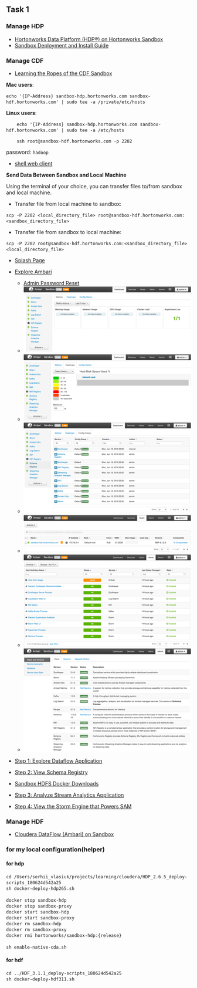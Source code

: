 ## Task 1

### Manage HDP
- [Hortonworks Data Platform (HDP®) on Hortonworks Sandbox](https://www.cloudera.com/downloads/hortonworks-sandbox/hdp.html)
- [Sandbox Deployment and Install Guide](https://www.cloudera.com/tutorials/sandbox-deployment-and-install-guide/3.html)

### Manage CDF
- [Learning the Ropes of the CDF Sandbox](https://www.cloudera.com/tutorials/learning-the-ropes-of-the-cdf-sandbox.html)

**Mac users**:

    echo '{IP-Address} sandbox-hdp.hortonworks.com sandbox-hdf.hortonworks.com' | sudo tee -a /private/etc/hosts

**Linux users**:

```
    echo '{IP-Address} sandbox-hdp.hortonworks.com sandbox-hdf.hortonworks.com' | sudo tee -a /etc/hosts
```
```
    ssh root@sandbox-hdf.hortonworks.com -p 2202
```
password: `hadoop`

- [shell web client](sandbox-hdf.hortonworks.com:4200)

**Send Data Between Sandbox and Local Machine**

Using the terminal of your choice, you can transfer files to/from sandbox and local machine.

- Transfer file from local machine to sandbox:
```
scp -P 2202 <local_directory_file> root@sandbox-hdf.hortonworks.com:<sandbox_directory_file>
```
- Transfer file from sandbox to local machine:
```
scp -P 2202 root@sandbox-hdf.hortonworks.com:<sandbox_directory_file> <local_directory_file>
```
- [Splash Page](http://sandbox-hdf.hortonworks.com:1080/)
- [Explore Ambari](http://sandbox-hdf.hortonworks.com:8080)
    - [Admin Password Reset](https://www.cloudera.com/tutorials/learning-the-ropes-of-the-cdf-sandbox.html#admin-password-reset)
    - ![ambari metrics](img/ambari-metrics.png)
    - ![ambari heatmaps](img/ambari-heatmaps.png)
    - ![ambari config history](img/ambari-config_history.png)
    - ![ambari hosts](img/ambari-hosts.png)
    - ![ambari alerts](img/ambari-alerts.png)
    - ![ambari admin](img/ambari-admin.png)

- [Step 1: Explore Dataflow Application](http://sandbox-hdf.hortonworks.com:9090/nifi/)
- [Step 2: View Schema Registry](http://sandbox-hdf.hortonworks.com:7788/ui/)
- [Sandbox HDFS Docker Downloads](https://www.cloudera.com/downloads/hortonworks-sandbox/hdf.html)
- [Step 3: Analyze Stream Analytics Application](http://sandbox-hdf.hortonworks.com:7777/)
- [Step 4: View the Storm Engine that Powers SAM]()

### Manage HDF
- [Cloudera DataFlow (Ambari) on Sandbox](https://www.cloudera.com/downloads/hortonworks-sandbox/hdf.html)


### for my local configuration(helper)
#### for hdp
```
cd /Users/serhii_vlasiuk/projects/learning/cloudera/HDP_2.6.5_deploy-scripts_180624d542a25
sh docker-deploy-hdp265.sh

docker stop sandbox-hdp
docker stop sandbox-proxy
docker start sandbox-hdp
docker start sandbox-proxy
docker rm sandbox-hdp
docker rm sandbox-proxy
docker rmi hortonworks/sandbox-hdp:{release}

sh enable-native-cda.sh
```
#### for hdf
```
cd ../HDF_3.1.1_deploy-scripts_180624d542a25
sh docker-deploy-hdf311.sh
```
